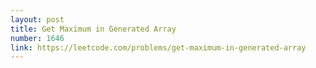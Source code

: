 ```yaml
---
layout: post
title: Get Maximum in Generated Array
number: 1646
link: https://leetcode.com/problems/get-maximum-in-generated-array
---
```

